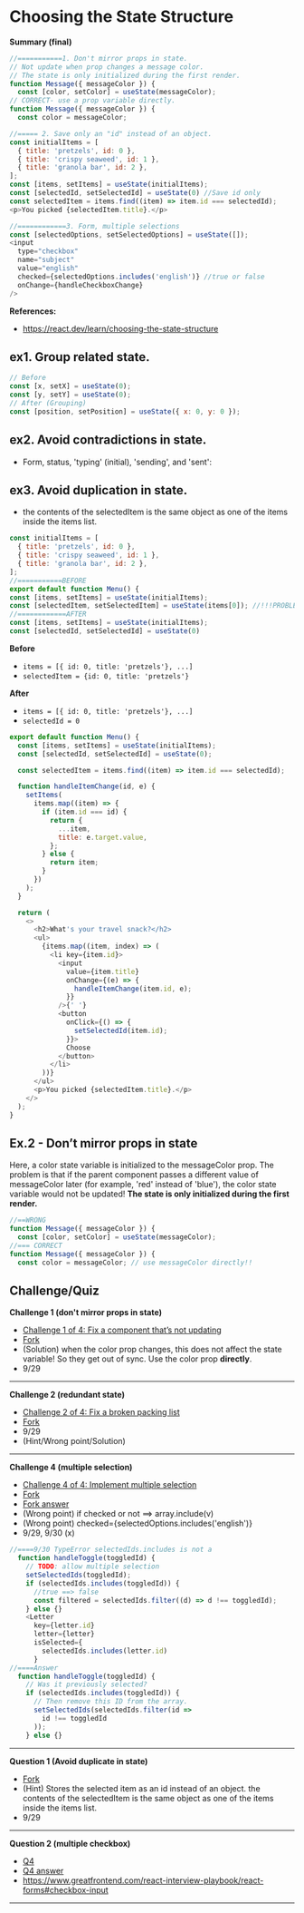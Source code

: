# Choosing the State Structure

**Summary (final)**

```js
//===========1. Don't mirror props in state.
// Not update when prop changes a message color.
// The state is only initialized during the first render.
function Message({ messageColor }) {
  const [color, setColor] = useState(messageColor);
// CORRECT- use a prop variable directly.
function Message({ messageColor }) {
  const color = messageColor;

//===== 2. Save only an "id" instead of an object.
const initialItems = [
  { title: 'pretzels', id: 0 },
  { title: 'crispy seaweed', id: 1 },
  { title: 'granola bar', id: 2 },
];
const [items, setItems] = useState(initialItems);
const [selectedId, setSelectedId] = useState(0) //Save id only
const selectedItem = items.find((item) => item.id === selectedId);
<p>You picked {selectedItem.title}.</p>

//============3. Form, multiple selections
const [selectedOptions, setSelectedOptions] = useState([]);
<input
  type="checkbox"
  name="subject"
  value="english"
  checked={selectedOptions.includes('english')} //true or false
  onChange={handleCheckboxChange}
/>
```

**References:**

- https://react.dev/learn/choosing-the-state-structure

## ex1. Group related state.

```js
// Before
const [x, setX] = useState(0);
const [y, setY] = useState(0);
// After (Grouping)
const [position, setPosition] = useState({ x: 0, y: 0 });
```

## ex2. Avoid contradictions in state.

- Form, status, 'typing' (initial), 'sending', and 'sent':

## ex3. Avoid duplication in state.

- the contents of the selectedItem is the same object as one of the items inside the items list.

```js
const initialItems = [
  { title: 'pretzels', id: 0 },
  { title: 'crispy seaweed', id: 1 },
  { title: 'granola bar', id: 2 },
];
//===========BEFORE
export default function Menu() {
const [items, setItems] = useState(initialItems);
const [selectedItem, setSelectedItem] = useState(items[0]); //!!!PROBLEM
//============AFTER
const [items, setItems] = useState(initialItems);
const [selectedId, setSelectedId] = useState(0)
```

**Before**

- `items = [{ id: 0, title: 'pretzels'}, ...]`
- `selectedItem = {id: 0, title: 'pretzels'}`

**After**

- `items = [{ id: 0, title: 'pretzels'}, ...]`
- `selectedId = 0`

```js
export default function Menu() {
  const [items, setItems] = useState(initialItems);
  const [selectedId, setSelectedId] = useState(0);

  const selectedItem = items.find((item) => item.id === selectedId);

  function handleItemChange(id, e) {
    setItems(
      items.map((item) => {
        if (item.id === id) {
          return {
            ...item,
            title: e.target.value,
          };
        } else {
          return item;
        }
      })
    );
  }

  return (
    <>
      <h2>What's your travel snack?</h2>
      <ul>
        {items.map((item, index) => (
          <li key={item.id}>
            <input
              value={item.title}
              onChange={(e) => {
                handleItemChange(item.id, e);
              }}
            />{' '}
            <button
              onClick={() => {
                setSelectedId(item.id);
              }}>
              Choose
            </button>
          </li>
        ))}
      </ul>
      <p>You picked {selectedItem.title}.</p>
    </>
  );
}
```

## Ex.2 - Don’t mirror props in state

Here, a color state variable is initialized to the messageColor prop. The problem is that if the parent component passes a different value of messageColor later (for example, 'red' instead of 'blue'), the color state variable would not be updated! **The state is only initialized during the first render.**

```js
//==WRONG
function Message({ messageColor }) {
  const [color, setColor] = useState(messageColor);
//=== CORRECT
function Message({ messageColor }) {
  const color = messageColor; // use messageColor directly!!
```

## Challenge/Quiz

**Challenge 1 (don't mirror props in state)**

- [Challenge 1 of 4: Fix a component that’s not updating](https://react.dev/learn/choosing-the-state-structure#fix-a-component-thats-not-updating)
- [Fork](https://codesandbox.io/p/sandbox/7fcq3m?file=%2Fsrc%2FApp.js)
- (Solution) when the color prop changes, this does not affect the state variable! So they get out of sync. Use the color prop **directly**.
- 9/29

<hr />

**Challenge 2 (redundant state)**

- [Challenge 2 of 4: Fix a broken packing list ](https://react.dev/learn/choosing-the-state-structure#fix-a-broken-packing-list)
- [Fork](https://codesandbox.io/p/sandbox/2ntwmg)
- 9/29
- (Hint/Wrong point/Solution)

<hr />

**Challenge 4 (multiple selection)**

- [Challenge 4 of 4: Implement multiple selection](https://react.dev/learn/choosing-the-state-structure#implement-multiple-selection)
- [Fork](https://codesandbox.io/p/sandbox/4vw35r)
- [Fork answer](https://codesandbox.io/p/sandbox/react-dev-forked-htg8mp?file=%2Fsrc%2FApp.js%3A7%2C1)
- (Wrong point) if checked or not ==> array.include(v)
- (Wrong point) checked={selectedOptions.includes('english')}
- 9/29, 9/30 (x)

```js
//====9/30 TypeError selectedIds.includes is not a
  function handleToggle(toggledId) {
    // TODO: allow multiple selection
    setSelectedIds(toggledId);
    if (selectedIds.includes(toggledId)) {
      //true ==> false
      const filtered = selectedIds.filter((d) => d !== toggledId);
    } else {}
    <Letter
      key={letter.id}
      letter={letter}
      isSelected={
        selectedIds.includes(letter.id)
      }
//====Answer
  function handleToggle(toggledId) {
    // Was it previously selected?
    if (selectedIds.includes(toggledId)) {
      // Then remove this ID from the array.
      setSelectedIds(selectedIds.filter(id =>
        id !== toggledId
      ));
    } else {}
```

<hr />

**Question 1 (Avoid duplicate in state)**

- [Fork](https://codesandbox.io/p/sandbox/7xsnvf?file=%2Fsrc%2FApp.js)
- (Hint) Stores the selected item as an id instead of an object.
  the contents of the selectedItem is the same object as one of the items inside the items list.
- 9/29

<hr />

**Question 2 (multiple checkbox)**

- [Q4](./State-Structure/Q4-checkbox-multi.jsx)
- [Q4 answer](./State-Structure/Q4-checkbox-multi.jsx)
- https://www.greatfrontend.com/react-interview-playbook/react-forms#checkbox-input

<hr />
